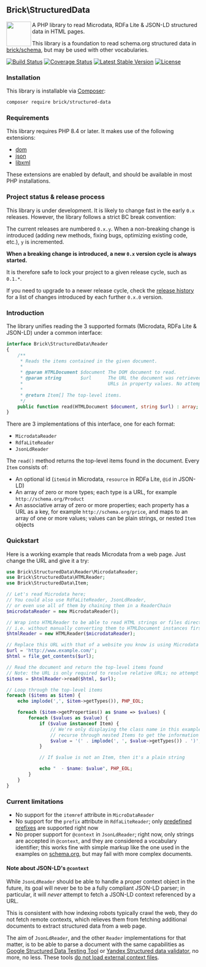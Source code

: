 ## Brick\StructuredData

<img src="https://raw.githubusercontent.com/brick/brick/master/logo.png" alt="" align="left" height="64">

A PHP library to read Microdata, RDFa Lite & JSON-LD structured data in HTML pages.

This library is a foundation to read schema.org structured data in [brick/schema](https://github.com/brick/schema),
but may be used with other vocabularies.

[![Build Status](https://github.com/brick/structured-data/workflows/CI/badge.svg)](https://github.com/brick/structured-data/actions)
[![Coverage Status](https://coveralls.io/repos/github/brick/structured-data/badge.svg?branch=master)](https://coveralls.io/github/brick/structured-data?branch=master)
[![Latest Stable Version](https://poser.pugx.org/brick/structured-data/v/stable)](https://packagist.org/packages/brick/structured-data)
[![License](https://img.shields.io/badge/license-MIT-blue.svg)](http://opensource.org/licenses/MIT)

### Installation

This library is installable via [Composer](https://getcomposer.org/):

```bash
composer require brick/structured-data
```

### Requirements

This library requires PHP 8.4 or later. It makes use of the following extensions:

- [dom](https://www.php.net/manual/en/book.dom.php)
- [json](https://www.php.net/manual/en/book.json.php)
- [libxml](https://www.php.net/manual/en/book.libxml.php)

These extensions are enabled by default, and should be available in most PHP installations.

### Project status & release process

This library is under development. It is likely to change fast in the early `0.x` releases. However, the library follows a strict BC break convention:

The current releases are numbered `0.x.y`. When a non-breaking change is introduced (adding new methods, fixing bugs,
optimizing existing code, etc.), `y` is incremented.

**When a breaking change is introduced, a new `0.x` version cycle is always started.**

It is therefore safe to lock your project to a given release cycle, such as `0.1.*`.

If you need to upgrade to a newer release cycle, check the [release history](https://github.com/brick/structured-data/releases)
for a list of changes introduced by each further `0.x.0` version.

### Introduction

The library unifies reading the 3 supported formats (Microdata, RDFa Lite & JSON-LD) under a common interface:

```php
interface Brick\StructuredData\Reader
{
    /**
     * Reads the items contained in the given document.
     *
     * @param HTMLDocument $document The DOM document to read.
     * @param string       $url      The URL the document was retrieved from. This will be used only to resolve relative
     *                               URLs in property values. No attempt will be performed to connect to this URL.
     *
     * @return Item[] The top-level items.
     */
    public function read(HTMLDocument $document, string $url) : array;
}
```

There are 3 implementations of this interface, one for each format:

- `MicrodataReader`
- `RdfaLiteReader`
- `JsonLdReader`

The `read()` method returns the top-level items found in the document. Every `Item` consists of:

- An optional id (`itemid` in Microdata, `resource` in RDFa Lite, `@id` in JSON-LD)
- An array of zero or more types; each type is a URL, for example `http://schema.org/Product`
- An associative array of zero or more properties; each property has a URL as a key, for example `http://schema.org/price`,
  and maps to an array of one or more values; values can be plain strings, or nested `Item` objects

### Quickstart

Here is a working example that reads Microdata from a web page. Just change the URL and give it a try:

```php
use Brick\StructuredData\Reader\MicrodataReader;
use Brick\StructuredData\HTMLReader;
use Brick\StructuredData\Item;

// Let's read Microdata here;
// You could also use RdfaLiteReader, JsonLdReader,
// or even use all of them by chaining them in a ReaderChain
$microdataReader = new MicrodataReader();

// Wrap into HTMLReader to be able to read HTML strings or files directly,
// i.e. without manually converting them to HTMLDocument instances first
$htmlReader = new HTMLReader($microdataReader);

// Replace this URL with that of a website you know is using Microdata
$url = 'http://www.example.com/';
$html = file_get_contents($url);

// Read the document and return the top-level items found
// Note: the URL is only required to resolve relative URLs; no attempt will be made to connect to it
$items = $htmlReader->read($html, $url);

// Loop through the top-level items
foreach ($items as $item) {
    echo implode(',', $item->getTypes()), PHP_EOL;

    foreach ($item->getProperties() as $name => $values) {
        foreach ($values as $value) {
            if ($value instanceof Item) {
                // We're only displaying the class name in this example; you would typically
                // recurse through nested Items to get the information you need
                $value = '(' . implode(', ', $value->getTypes()) . ')';
            }

            // If $value is not an Item, then it's a plain string

            echo "  - $name: $value", PHP_EOL;
        }
    }
}
```

### Current limitations

- No support for the `itemref` attribute in `MicroDataReader`
- No support for the `prefix` attribute in `RdfaLiteReader`; only [predefined prefixes](https://www.w3.org/2011/rdfa-context/rdfa-1.1) are supported right now
- No proper support for `@context` in `JsonLdReader`; right now, only strings are accepted in `@context`, and they are considered a vocabulary identifier; this works fine with simple markup like the one used in the examples on [schema.org](https://schema.org/), but may fail with more complex documents.

#### Note about JSON-LD's `@context`

While `JsonLdReader` should be able to handle a proper context object in the future, its goal will never be to be a
fully compliant JSON-LD parser; in particular, it will *never* attempt to fetch a JSON-LD context referenced by a URL.

This is consistent with how indexing robots typically crawl the web, they do not fetch remote contexts, which relieves
them from fetching additional documents to extract structured data from a web page.

The aim of `JsonLdReader`, and the other `Reader` implementations for that matter, is to be able to parse a document with the same capabilities as [Google Structured Data Testing Tool](https://search.google.com/structured-data/testing-tool/) or [Yandex Structured data validator](https://webmaster.yandex.com/tools/microtest/), no more, no less. These tools [do not load external context files](https://webmasters.stackexchange.com/q/123425/18342).
